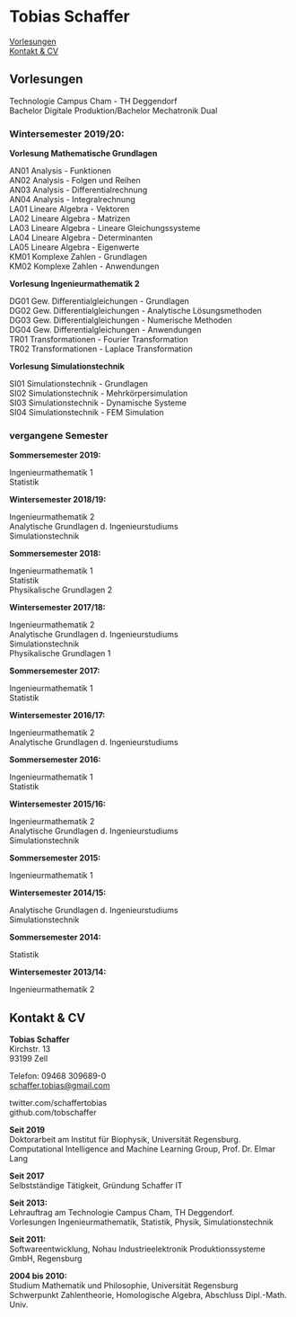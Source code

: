 # Tobias Schaffer

[Vorlesungen](#vorlesungen)  
[Kontakt & CV](#kontakt--cv)

## Vorlesungen

Technologie Campus Cham - TH Deggendorf  
Bachelor Digitale Produktion/Bachelor Mechatronik Dual  

### Wintersemester 2019/20:

**Vorlesung Mathematische Grundlagen**  

AN01 Analysis - Funktionen  
AN02 Analysis - Folgen und Reihen  
AN03 Analysis - Differentialrechnung  
AN04 Analysis - Integralrechnung  
LA01 Lineare Algebra - Vektoren  
LA02 Lineare Algebra - Matrizen   
LA03 Lineare Algebra - Lineare Gleichungssysteme  
LA04 Lineare Algebra - Determinanten  
LA05 Lineare Algebra - Eigenwerte  
KM01 Komplexe Zahlen - Grundlagen  
KM02 Komplexe Zahlen - Anwendungen  

**Vorlesung Ingenieurmathematik 2**  

DG01 Gew. Differentialgleichungen - Grundlagen  
DG02 Gew. Differentialgleichungen - Analytische Lösungsmethoden   
DG03 Gew. Differentialgleichungen - Numerische Methoden  
DG04 Gew. Differentialgleichungen - Anwendungen  
TR01 Transformationen - Fourier Transformation  
TR02 Transformationen - Laplace Transformation  

**Vorlesung Simulationstechnik** 
 
SI01 Simulationstechnik - Grundlagen  
SI02 Simulationstechnik - Mehrkörpersimulation  
SI03 Simulationstechnik - Dynamische Systeme  
SI04 Simulationstechnik - FEM Simulation  

### vergangene Semester  

**Sommersemester 2019:**  

Ingenieurmathematik 1  
Statistik  

**Wintersemester 2018/19:**   

Ingenieurmathematik 2  
Analytische Grundlagen d. Ingenieurstudiums  
Simulationstechnik  

**Sommersemester 2018:**  

Ingenieurmathematik 1  
Statistik  
Physikalische Grundlagen 2  

**Wintersemester 2017/18:**  

Ingenieurmathematik 2  
Analytische Grundlagen d. Ingenieurstudiums  
Simulationstechnik  
Physikalische Grundlagen 1  

**Sommersemester 2017:**  

Ingenieurmathematik 1  
Statistik  

**Wintersemester 2016/17:**  

Ingenieurmathematik 2  
Analytische Grundlagen d. Ingenieurstudiums  

**Sommersemester 2016:**  

Ingenieurmathematik 1  
Statistik  

**Wintersemester 2015/16:**  

Ingenieurmathematik 2  
Analytische Grundlagen d. Ingenieurstudiums  
Simulationstechnik  
  
**Sommersemester 2015:**  

Ingenieurmathematik 1  

**Wintersemester 2014/15:**  

Analytische Grundlagen d. Ingenieurstudiums  
Simulationstechnik  

**Sommersemester 2014:**  

Statistik  

**Wintersemester 2013/14:**  

Ingenieurmathematik 2  

## Kontakt & CV

**Tobias Schaffer**  
Kirchstr. 13  
93199 Zell  

Telefon: 09468 309689-0  
schaffer.tobias@gmail.com  

twitter.com/schaffertobias  
github.com/tobschaffer  

**Seit 2019**  
Doktorarbeit am Institut für Biophysik, Universität Regensburg.  
Computational Intelligence and Machine Learning Group, Prof. Dr. Elmar Lang  

**Seit 2017**   
Selbstständige Tätigkeit, Gründung Schaffer IT  

**Seit 2013:**  
Lehrauftrag am Technologie Campus Cham, TH Deggendorf.  
Vorlesungen Ingenieurmathematik, Statistik, Physik, Simulationstechnik  

**Seit 2011:**  
Softwareentwicklung, Nohau Industrieelektronik Produktionssysteme GmbH, Regensburg   

**2004 bis 2010:**  
Studium Mathematik und Philosophie, Universität Regensburg  
Schwerpunkt Zahlentheorie, Homologische Algebra, Abschluss Dipl.-Math. Univ.  
